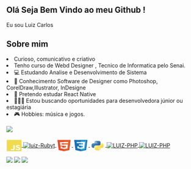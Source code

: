 ## Olá Seja Bem Vindo ao meu Github ! 

Eu sou Luiz Carlos 

## Sobre mim
 
<li> Curioso, comunicativo e criativo</li>
<li> Tenho curso de Webd Designer , Tecnico de Informatica pelo Senai.</>
<li> 💻 Estudando Analise e Desenvolvimento de Sistema </li> 
<li> 🧠 Conhecimento  Software de Designer como Photoshop, CorelDraw,Illustrator,  InDesigne </li> 
<li> 🚀 Pretendo estudar React Native </li> 
<li> 👩🏽‍💼 Estou buscando oportunidades para desenvolvedora júnior ou estagiária </li> 
<li> 🎮 Hobbies: música e jogos.</li> 
</br>

 <div>
  <a href="https://github.com/Luizcarlosrj">
  <img height="180em" src="https://github-readme-stats.vercel.app/api?username=Luizcarlosrj&show_icons=true&theme=darkk&include_all_commits=true&count_private=true"/>
 
</div>
 
 
 <div style="display: inline_block"><br>
  <img align="center" alt="luiz-Js" height="30" width="40" src="https://raw.githubusercontent.com/devicons/devicon/master/icons/javascript/javascript-plain.svg">
  <img align="center" alt="luiz-Rubyt" height="30" width="40" src="https://img.shields.io/badge/Ruby-CC342D?style=for-the-badge&logo=ruby&logoColor=white">
  <img align="center" alt="LUIZ-HTML" height="30" width="40" src="https://raw.githubusercontent.com/devicons/devicon/master/icons/html5/html5-original.svg">
  <img align="center" alt="LUIZ-CSS" height="30" width="40" src="https://raw.githubusercontent.com/devicons/devicon/master/icons/css3/css3-original.svg">
  <img align="center" alt="LUIZ-Python" height="30" width="40" src="https://raw.githubusercontent.com/devicons/devicon/master/icons/python/python-original.svg">
  <img align="center" alt="LUIZ-PHP" height="30" width="40" src="https://img.shields.io/badge/PHP-777BB4?style=for-the-badge&logo=php&logoColor=white">
  <img align="center" alt="LUIZ-PHP" height="30" width="40" src="https://img.shields.io/badge/JavaScript-F7DF1E?style=for-the-badge&logo=javascript&logoColor=black">
  
</div>
 
 
   <a href="https://www.instagram.com/luizcarlos.felipe2019" target="_blank"><img src="https://img.shields.io/badge/-Instagram-%23E4405F?style=for-the-badge&logo=instagram&logoColor=white" target="_blank"></a>
 	  <a href = "mailto:luizcarlosolivfelipe@gmail.com"><img src="https://img.shields.io/badge/-Gmail-%23333?style=for-the-badge&logo=gmail&logoColor=white" target="_blank"></a>
  <a href="https://www.linkedin.com/in/luiz-carlos-541876aa" target="_blank"><img src="https://img.shields.io/badge/-LinkedIn-%230077B5?style=for-the-badge&logo=linkedin&logoColor=white" target="_blank"></a> 
 
 
 
<!---
Luizcarlosrj/Luizcarlosrj is a ✨ special ✨ repository because its `README.md` (this file) appears on your GitHub profile.
You can click the Preview link to take a look at your changes.
--->

